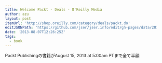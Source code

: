 ```yaml
---
title: Welcome Packt - Deals - O'Reilly Media
author: azu
layout: post
itemUrl: 'http://shop.oreilly.com/category/deals/packt.do'
editJSONPath: 'https://github.com/jser/jser.info/edit/gh-pages/data/2013/08/index.json'
date: '2013-08-07T12:26:25Z'
tags:
  - book
---
```

Packt Publishingの書籍がAugust 15, 2013 at 5:00am PTまで全て半額
